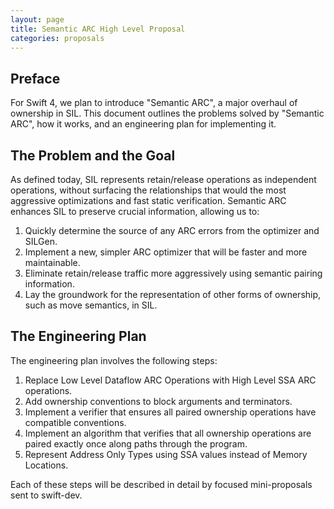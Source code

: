 ```yaml
---
layout: page
title: Semantic ARC High Level Proposal
categories: proposals
---
```


## Preface

For Swift 4, we plan to introduce "Semantic ARC", a major overhaul of ownership
in SIL. This document outlines the problems solved by "Semantic ARC", how it
works, and an engineering plan for implementing it.

## The Problem and the Goal

As defined today, SIL represents retain/release operations as independent
operations, without surfacing the relationships that would the most aggressive
optimizations and fast static verification. Semantic ARC enhances SIL to
preserve crucial information, allowing us to:

1. Quickly determine the source of any ARC errors from the optimizer and SILGen.
2. Implement a new, simpler ARC optimizer that will be faster and more
   maintainable.
3. Eliminate retain/release traffic more aggressively using semantic pairing
   information.
4. Lay the groundwork for the representation of other forms of ownership, such
   as move semantics, in SIL.

## The Engineering Plan

The engineering plan involves the following steps:

1. Replace Low Level Dataflow ARC Operations with High Level SSA ARC operations.
2. Add ownership conventions to block arguments and terminators.
3. Implement a verifier that ensures all paired ownership operations have
   compatible conventions.
4. Implement an algorithm that verifies that all ownership operations are paired
   exactly once along paths through the program.
5. Represent Address Only Types using SSA values instead of Memory Locations.

Each of these steps will be described in detail by focused mini-proposals sent
to swift-dev.
